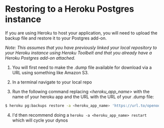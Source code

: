 # Restoring to a Heroku Postgres instance
If you are using Heroku to host your application, you will need to upload the backup file and restore it to your Postgres add-on.

*Note: This assumes that you have previously linked your local repository to your Heroku instance using Heroku Toolbelt and that you already have a Heroku Postgres add-on attached.*

1. You will first need to make the .dump file available for download via a URL using something like Amazon S3.

2. In a terminal navigate to your local repo

3. Run the following command replacing *<heroku_app_name>* with the name of your heroku app and the URL with the URL of your .dump file:

```bash
$ heroku pg:backups restore -a <heroku_app_name> 'https://url.to/openods.dump' DATABASE_URL
```

4. I'd then recommend doing a `heroku -a <heroku_app_name> restart` which will cycle your dynos


